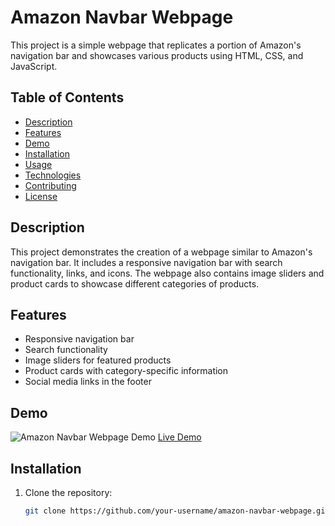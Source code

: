# Amazon Navbar Webpage

This project is a simple webpage that replicates a portion of Amazon's navigation bar and showcases various products using HTML, CSS, and JavaScript.

## Table of Contents

- [Description](#description)
- [Features](#features)
- [Demo](#demo)
- [Installation](#installation)
- [Usage](#usage)
- [Technologies](#technologies)
- [Contributing](#contributing)
- [License](#license)

## Description

This project demonstrates the creation of a webpage similar to Amazon's navigation bar. It includes a responsive navigation bar with search functionality, links, and icons. The webpage also contains image sliders and product cards to showcase different categories of products.

## Features

- Responsive navigation bar
- Search functionality
- Image sliders for featured products
- Product cards with category-specific information
- Social media links in the footer

## Demo

![Amazon Navbar Webpage Demo](demo.gif)
[Live Demo](https://your-demo-link.com)

## Installation

1. Clone the repository:
   ```sh
   git clone https://github.com/your-username/amazon-navbar-webpage.git
